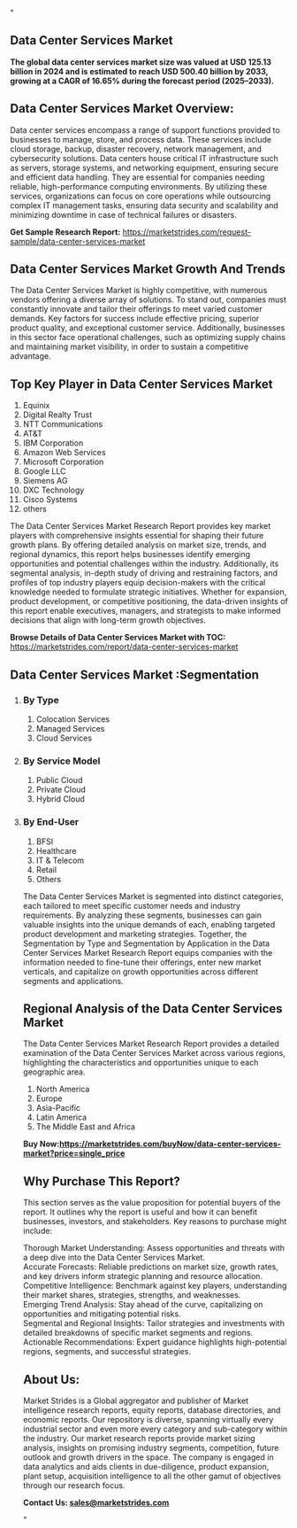 "<h2>Data Center Services Market</h2>
<p><strong>The global data center services market size was valued at USD 125.13 billion in 2024 and is estimated to reach USD 500.40 billion by 2033, growing at a CAGR of 16.65% during the forecast period (2025–2033). </strong></p>
<h2>Data Center Services Market Overview:</h2>
<p>Data center services encompass a range of support functions provided to businesses to manage, store, and process data. These services include cloud storage, backup, disaster recovery, network management, and cybersecurity solutions. Data centers house critical IT infrastructure such as servers, storage systems, and networking equipment, ensuring secure and efficient data handling. They are essential for companies needing reliable, high-performance computing environments. By utilizing these services, organizations can focus on core operations while outsourcing complex IT management tasks, ensuring data security and scalability and minimizing downtime in case of technical failures or disasters.</p>
<p><strong>Get Sample Research Report:</strong> <a href=https://marketstrides.com/request-sample/data-center-services-market>https://marketstrides.com/request-sample/data-center-services-market</a></p>
<h2>Data Center Services Market Growth And Trends</h2>
<p>The Data Center Services Market is highly competitive, with numerous vendors offering a diverse array of solutions. To stand out, companies must constantly innovate and tailor their offerings to meet varied customer demands. Key factors for success include effective pricing, superior product quality, and exceptional customer service. Additionally, businesses in this sector face operational challenges, such as optimizing supply chains and maintaining market visibility, in order to sustain a competitive advantage.</p>
<h2>Top Key Player in Data Center Services Market</h2>
<p><ol>
<li>Equinix</a></li>
<li>Digital Realty Trust</li>
<li>NTT Communications</li>
<li>AT&amp;T</li>
<li>IBM Corporation</li>
<li>Amazon Web Services</li>
<li>Microsoft Corporation</li>
<li>Google LLC</li>
<li>Siemens AG</li>
<li>DXC Technology</li>
<li>Cisco Systems</li>
<li>others</li>
</ol></p>
<p>The Data Center Services Market Research Report provides key market players with comprehensive insights essential for shaping their future growth plans. By offering detailed analysis on market size, trends, and regional dynamics, this report helps businesses identify emerging opportunities and potential challenges within the industry. Additionally, its segmental analysis, in-depth study of driving and restraining factors, and profiles of top industry players equip decision-makers with the critical knowledge needed to formulate strategic initiatives. Whether for expansion, product development, or competitive positioning, the data-driven insights of this report enable executives, managers, and strategists to make informed decisions that align with long-term growth objectives.</p>
<p><strong>Browse Details of Data Center Services Market with TOC:</strong> <a href=https://marketstrides.com/report/data-center-services-market>https://marketstrides.com/report/data-center-services-market</a></p>
<h2>Data Center Services Market :Segmentation</h2>
<p><ol>
<li>
<h3>By Type</h3>
<ol>
<li>Colocation Services</li>
<li>Managed Services</li>
<li>Cloud Services</li>
</ol>
</li>
<li>
<h3>By Service Model</h3>
<ol>
<li>Public Cloud</li>
<li>Private Cloud</li>
<li>Hybrid Cloud</li>
</ol>
</li>
<li>
<h3>By End-User</h3>
<ol>
<li>BFSI</li>
<li>Healthcare</li>
<li>IT &amp; Telecom</li>
<li>Retail</li>
<li>Others</li>
</ol>
</li></p>
<p>The Data Center Services Market is segmented into distinct categories, each tailored to meet specific customer needs and industry requirements. By analyzing these segments, businesses can gain valuable insights into the unique demands of each, enabling targeted product development and marketing strategies. Together, the Segmentation by Type and Segmentation by Application in the Data Center Services Market Research Report equips companies with the information needed to fine-tune their offerings, enter new market verticals, and capitalize on growth opportunities across different segments and applications.</p>
<h2>Regional Analysis of the Data Center Services Market</h2>
<p>The Data Center Services Market Research Report provides a detailed examination of the Data Center Services Market across various regions, highlighting the characteristics and opportunities unique to each geographic area.</p>
<p><ol>
<li>North America</li>
<li>Europe</li>
<li>Asia-Pacific</li>
<li>Latin America</li>
<li>The Middle East and Africa</li>
</ol></p>
<p><strong>Buy Now:<a href=https://marketstrides.com/buyNow/data-center-services-market?price=single_price>https://marketstrides.com/buyNow/data-center-services-market?price=single_price</a></strong></p>
<h2>Why Purchase This Report?</h2>
<p>This section serves as the value proposition for potential buyers of the report. It outlines why the report is useful and how it can benefit businesses, investors, and stakeholders. Key reasons to purchase might include:</p>
<p>Thorough Market Understanding: Assess opportunities and threats with a deep dive into the Data Center Services Market.<br />Accurate Forecasts: Reliable predictions on market size, growth rates, and key drivers inform strategic planning and resource allocation.<br />Competitive Intelligence: Benchmark against key players, understanding their market shares, strategies, strengths, and weaknesses.<br />Emerging Trend Analysis: Stay ahead of the curve, capitalizing on opportunities and mitigating potential risks.<br />Segmental and Regional Insights: Tailor strategies and investments with detailed breakdowns of specific market segments and regions.<br />Actionable Recommendations: Expert guidance highlights high-potential regions, segments, and successful strategies.</p>
<h2>About Us:</h2>
<p>Market Strides is a Global aggregator and publisher of Market intelligence research reports, equity reports, database directories, and economic reports. Our repository is diverse, spanning virtually every industrial sector and even more every category and sub-category within the industry. Our market research reports provide market sizing analysis, insights on promising industry segments, competition, future outlook and growth drivers in the space. The company is engaged in data analytics and aids clients in due-diligence, product expansion, plant setup, acquisition intelligence to all the other gamut of objectives through our research focus.</p>
<p><strong>Contact Us: <a href=mailto:sales@marketstrides.com>sales@marketstrides.com</a></strong></p>"

